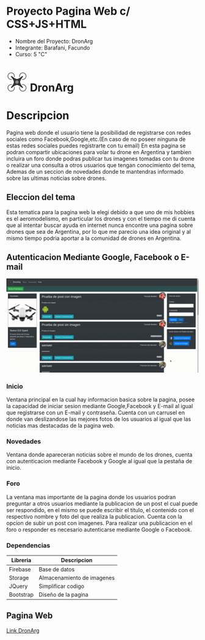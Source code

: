 # Proyecto Pagina Web c/ CSS+JS+HTML
* Nombre del Proyecto: DronArg
* Integrante: Barafani, Facundo
* Curso: 5 "C"
# ![DronArg](/src/logodronemd.png) DronArg

# Descripcion
Pagina web donde el usuario tiene la posibilidad de registrarse con redes sociales como Facebook,Google,etc.(En caso de no poseer ninguna de estas redes sociales puedes registrarte con tu email)
En esta pagina se podran compartir ubicaciones para volar tu drone en Argentina y tambien incluira un foro donde podras publicar tus imagenes tomadas con tu drone o realizar una consulta a otros usuarios que tengan conocimiento del tema, Ademas de un seccion de novedades donde te mantendras informado sobre las ultimas noticias sobre drones.
## Eleccion del tema
Esta tematica para la pagina web la elegi debido a que uno de mis hobbies es el aeromodelismo, en particular los drones y con el tiempo me di cuenta que al intentar buscar ayuda en internet nunca encontre una pagina sobre drones que sea de Argentina, por lo que me parecio una idea original y al mismo tiempo podria aportar a la comunidad de drones en Argentina.
## Autenticacion Mediante Google, Facebook o E-mail
![Autenticacion](/src/gifautenticacion.gif)

### Inicio
Ventana principal en la cual hay informacion basica sobre la pagina, posee la capacidad de iniciar sesion mediante Google,Facebook y E-mail al igual que registrarse con un E-mail y contraseña.
Cuenta con un carrusel en donde van deslizandose las mejores fotos de los usuarios al igual que las noticias mas destacadas de la pagina web.
### Novedades
Ventana donde apareceran noticias sobre el mundo de los drones, cuenta con autenticacion mediante Facebook y Google al igual que la pestaña de inicio.
### Foro
La ventana mas importante de la pagina donde los usuarios podran preguntar a otros usuarios mediante la publicacion de un post el cual puede ser respondido, en el mismo se puede escribir el titulo, el contenido con el respectivo nombre y foto del que realiza la publicacion. Cuenta con la opcion de subir un post con imagenes.
Para realizar una publicacion en el foro o responder es necesario autenticarse mediante Google o Facebook.
### Dependencias
| Libreria      | Descripcion   |
| ------------- | ------------- |
| Firebase      | Base de datos |
| Storage       | Almacenamiento de imagenes |
|JQuery         | Simplificar codigo |
| Bootstrap     | Diseño de la pagina |

## Pagina Web
[Link DronArg](https://facubarafani.github.io/dronarg-prog2/)